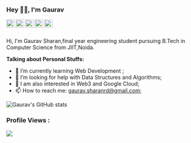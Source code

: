 ### Hey 👋🏽, I'm Gaurav

<a href="https://twitter.com/GauravSharan09">
  <img align="left" alt="Gaurav Sharan | Twitter" width="22px" src="https://cdn.jsdelivr.net/npm/simple-icons@v3/icons/twitter.svg" />
</a>
<a href="https://www.linkedin.com/in/gaurav-sharan-1bb346194/">
  <img align="left" alt="Gauravs's LinkdeIN" width="22px" src="https://cdn.jsdelivr.net/npm/simple-icons@v3/icons/linkedin.svg" />
</a>
<a href="https://www.instagram.com/gauravshhhran_1/">
  <img align="left" alt="Gaurav's Instagram" width="22px" src="https://cdn.jsdelivr.net/npm/simple-icons@v3/icons/instagram.svg" />
</a>
<a href="https://leetcode.com/gaurav_saran/">
  <img align="left" alt="Gaurav's Leetcode" width="22px" src="https://cdn.jsdelivr.net/npm/simple-icons@v3/icons/leetcode.svg" />
</a>
<a href="https://www.codechef.com/users/code4004">
  <img align="left" alt="Gaurav's Codechef" width="22px" src="https://cdn.jsdelivr.net/npm/simple-icons@v3/icons/codechef.svg" />
</a>

<br />
<br />

Hi, I'm Gaurav Sharan,final year engineering student pursuing B.Tech in Computer Science from JIIT,Noida.

**Talking about Personal Stuffs:**

- 🌱 I’m currently learning Web Development ;
- 🤔 I’m looking for help with Data Structures and Algorithms;
- :monocle_face: I am also interested in Web3 and Google Cloud;
- 📫 How to reach me: gaurav.sharanrd@gmail.com;



![Gaurav's GitHub stats](https://github-readme-stats.vercel.app/api?username=gsharan12&show_icons=true&theme=radical)

### Profile Views :<br>
  <img src="https://profile-counter.glitch.me/gsharan12/count.svg" />
